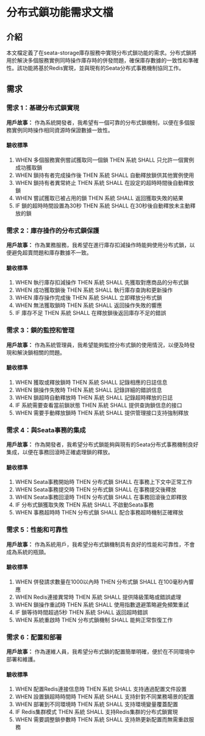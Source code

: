 # 分布式鎖功能需求文檔

## 介紹

本文檔定義了在seata-storage庫存服務中實現分布式鎖功能的需求。分布式鎖將用於解決多個服務實例同時操作庫存時的併發問題，確保庫存數據的一致性和準確性。該功能將基於Redis實現，並與現有的Seata分布式事務機制協同工作。

## 需求

### 需求 1：基礎分布式鎖實現

**用戶故事：** 作為系統開發者，我希望有一個可靠的分布式鎖機制，以便在多個服務實例同時操作相同資源時保證數據一致性。

#### 驗收標準

1. WHEN 多個服務實例嘗試獲取同一個鎖 THEN 系統 SHALL 只允許一個實例成功獲取鎖
2. WHEN 鎖持有者完成操作後 THEN 系統 SHALL 自動釋放鎖供其他實例使用
3. WHEN 鎖持有者異常終止 THEN 系統 SHALL 在設定的超時時間後自動釋放鎖
4. WHEN 嘗試獲取已被占用的鎖 THEN 系統 SHALL 返回獲取失敗的結果
5. IF 鎖的超時時間設置為30秒 THEN 系統 SHALL 在30秒後自動釋放未主動釋放的鎖

### 需求 2：庫存操作的分布式鎖保護

**用戶故事：** 作為業務服務，我希望在進行庫存扣減操作時能夠使用分布式鎖，以便避免超賣問題和庫存數據不一致。

#### 驗收標準

1. WHEN 執行庫存扣減操作 THEN 系統 SHALL 先獲取對應商品的分布式鎖
2. WHEN 成功獲取鎖後 THEN 系統 SHALL 執行庫存查詢和更新操作
3. WHEN 庫存操作完成後 THEN 系統 SHALL 立即釋放分布式鎖
4. WHEN 無法獲取鎖時 THEN 系統 SHALL 返回操作失敗的響應
5. IF 庫存不足 THEN 系統 SHALL 在釋放鎖後返回庫存不足的錯誤

### 需求 3：鎖的監控和管理

**用戶故事：** 作為系統管理員，我希望能夠監控分布式鎖的使用情況，以便及時發現和解決鎖相關的問題。

#### 驗收標準

1. WHEN 獲取或釋放鎖時 THEN 系統 SHALL 記錄相應的日誌信息
2. WHEN 鎖操作失敗時 THEN 系統 SHALL 記錄詳細的錯誤信息
3. WHEN 鎖超時自動釋放時 THEN 系統 SHALL 記錄超時釋放的日誌
4. IF 系統需要查看當前鎖狀態 THEN 系統 SHALL 提供查詢鎖信息的接口
5. WHEN 需要手動釋放鎖時 THEN 系統 SHALL 提供管理接口支持強制釋放

### 需求 4：與Seata事務的集成

**用戶故事：** 作為開發者，我希望分布式鎖能夠與現有的Seata分布式事務機制良好集成，以便在事務回滾時正確處理鎖的釋放。

#### 驗收標準

1. WHEN Seata事務開始時 THEN 分布式鎖 SHALL 在事務上下文中正常工作
2. WHEN Seata事務提交時 THEN 分布式鎖 SHALL 在事務提交後釋放
3. WHEN Seata事務回滾時 THEN 分布式鎖 SHALL 在事務回滾後立即釋放
4. IF 分布式鎖獲取失敗 THEN 系統 SHALL 不啟動Seata事務
5. WHEN 事務超時時 THEN 分布式鎖 SHALL 配合事務超時機制正確釋放

### 需求 5：性能和可靠性

**用戶故事：** 作為系統用戶，我希望分布式鎖機制具有良好的性能和可靠性，不會成為系統的瓶頸。

#### 驗收標準

1. WHEN 併發請求數量在1000以內時 THEN 分布式鎖 SHALL 在100毫秒內響應
2. WHEN Redis連接異常時 THEN 系統 SHALL 提供降級策略或錯誤處理
3. WHEN 鎖操作重試時 THEN 系統 SHALL 使用指數退避策略避免頻繁重試
4. IF 鎖等待時間超過5秒 THEN 系統 SHALL 返回超時錯誤
5. WHEN 系統重啟時 THEN 分布式鎖機制 SHALL 能夠正常恢復工作

### 需求 6：配置和部署

**用戶故事：** 作為運維人員，我希望分布式鎖的配置簡單明確，便於在不同環境中部署和維護。

#### 驗收標準

1. WHEN 配置Redis連接信息時 THEN 系統 SHALL 支持通過配置文件設置
2. WHEN 設置鎖超時時間時 THEN 系統 SHALL 支持針對不同業務場景的配置
3. WHEN 部署到不同環境時 THEN 系統 SHALL 支持環境變量覆蓋配置
4. IF Redis集群模式 THEN 系統 SHALL 支持Redis集群的分布式鎖實現
5. WHEN 需要調整鎖參數時 THEN 系統 SHALL 支持熱更新配置而無需重啟服務